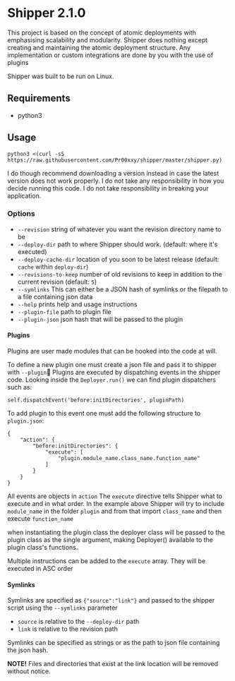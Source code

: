 # Shipper 2.1.0

This project is based on the concept of atomic deployments with emphasising scalability and modularity.
Shipper does nothing except creating and maintaining the atomic deployment structure.
Any implementation or custom integrations are done by you with the use of plugins

Shipper was built to be run on Linux.

## Requirements

- python3

## Usage

```
python3 <(curl -sS https://raw.githubusercontent.com/Pr00xxy/shipper/master/shipper.py)
```

I do though recommend downloading a version instead in case the latest version does not work properly.
I do not take any responsibility in how you decide  running this code. I do not take responsibility in breaking your application.

### Options

- `--revision` string of whatever you want the revision directory name to be
- `--deploy-dir` path to where Shipper should work. (default: where it's executed)
- `--deploy-cache-dir` location of you soon to be latest release (default: `cache` within `deploy-dir`)
- `--revisions-to-keep` number of old revisions to keep in addition to the current revision (default: `5`)
- `--symlinks`
    This can either be a JSON hash of symlinks or
    the filepath to a file containing json data
- `--help` prints help and usage instructions
- `--plugin-file` path to plugin file
- `--plugin-json` json hash that will be passed to the plugin

#### Plugins

Plugins are user made modules that can be hooked into the code at will.

To define a new plugin one must create a json file and pass it to shipper with
`--plugin`
Plugins are executed by dispatching events in the shipper code.
Looking inside the `Deployer.run()` we can find plugin dispatchers such as:

    self.dispatchEvent('before:initDirectories', pluginPath)

To add plugin to this event one must add the following structure to `plugin.json`:

    {
        "action": {
            "before:initDirectories": {
                "execute": [
                    "plugin.module_name.class_name.function_name"
                ]
            }
        }
    }
All events are objects in `action`
The `execute` directive tells Shipper what to execute and in what order.
In the example above Shipper will try to include `module_name` in the folder `plugin` and from that import `class_name` and then execute `function_name`

when instantiating the plugin class the deployer class will be passed to the plugin class as the single argument, making Deployer() available to the plugin class's functions.

Multiple instructions can be added to the `execute` array. They will be executed in ASC order

#### Symlinks

Symlinks are specified as `{"source":"link"}` and passed to the shipper script using the `--symlinks` parameter

- `source` is relative to the `--deploy-dir` path
- `link` is relative to the revision path

Symlinks can be specified as strings or as the path to json file containing the json hash.

**NOTE!** Files and directories that exist at the link location will be removed without notice.